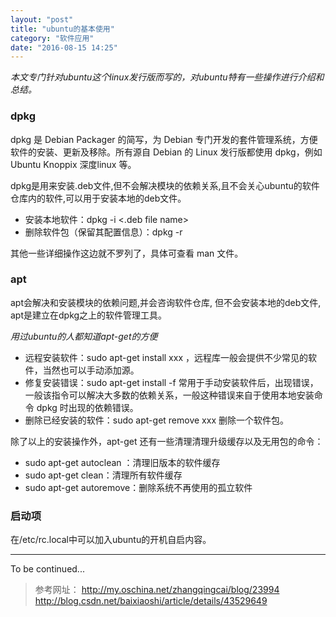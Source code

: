 ```yaml
---
layout: "post"
title: "ubuntu的基本使用"
category: "软件应用"
date: "2016-08-15 14:25"
---
```


*本文专门针对ubuntu这个linux发行版而写的，对ubuntu特有一些操作进行介绍和总结。*

### dpkg

dpkg  是 Debian Packager 的简写，为 Debian 专门开发的套件管理系统，方便软件的安装、更新及移除。所有源自 Debian 的 Linux 发行版都使用 dpkg，例如 Ubuntu Knoppix 深度linux 等。

dpkg是用来安装.deb文件,但不会解决模块的依赖关系,且不会关心ubuntu的软件仓库内的软件,可以用于安装本地的deb文件。

- 安装本地软件：dpkg -i <.deb file name>
- 删除软件包（保留其配置信息）：dpkg -r <software>

其他一些详细操作这边就不罗列了，具体可查看 man 文件。

### apt

apt会解决和安装模块的依赖问题,并会咨询软件仓库, 但不会安装本地的deb文件, apt是建立在dpkg之上的软件管理工具。

*用过ubuntu的人都知道apt-get的方便*


- 远程安装软件：sudo apt-get install xxx ，远程库一般会提供不少常见的软件，当然也可以手动添加源。
- 修复安装错误：sudo apt-get install -f 常用于手动安装软件后，出现错误，一般该指令可以解决大多数的依赖关系，一般这种错误来自于使用本地安装命令 dpkg 时出现的依赖错误。
- 删除已经安装的软件：sudo apt-get remove xxx 删除一个软件包。

<!-- more -->

除了以上的安装操作外，apt-get 还有一些清理清理升级缓存以及无用包的命令：

- sudo apt-get autoclean ：清理旧版本的软件缓存
- sudo apt-get clean：清理所有软件缓存
- sudo apt-get autoremove：删除系统不再使用的孤立软件

### 启动项

在/etc/rc.local中可以加入ubuntu的开机自启内容。



***

To be continued...



> 参考网址：
> http://my.oschina.net/zhangqingcai/blog/23994
> http://blog.csdn.net/baixiaoshi/article/details/43529649

